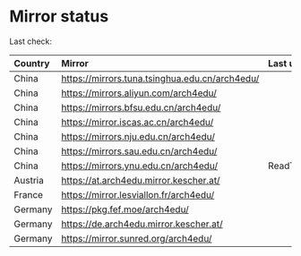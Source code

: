 <script src="./time.js"></script>
# Mirror status
Last check: <script type="text/javascript">localize(1683174080.835771);</script>

|Country|Mirror|Last update|
|:------|:-----|:----------|
|China|https://mirrors.tuna.tsinghua.edu.cn/arch4edu/|<script type="text/javascript">localize(1683138544);</script>|
|China|https://mirrors.aliyun.com/arch4edu/|<script type="text/javascript">localize(1683095458);</script>|
|China|https://mirrors.bfsu.edu.cn/arch4edu/|<script type="text/javascript">localize(1683138544);</script>|
|China|https://mirror.iscas.ac.cn/arch4edu/|<script type="text/javascript">localize(1683138544);</script>|
|China|https://mirrors.nju.edu.cn/arch4edu/|<script type="text/javascript">localize(1683095458);</script>|
|China|https://mirrors.sau.edu.cn/arch4edu/|<script type="text/javascript">localize(1673850842);</script>|
|China|https://mirrors.ynu.edu.cn/arch4edu/|ReadTimeout|
|Austria|https://at.arch4edu.mirror.kescher.at/|<script type="text/javascript">localize(1683138544);</script>|
|France|https://mirror.lesviallon.fr/arch4edu/|<script type="text/javascript">localize(1683138544);</script>|
|Germany|https://pkg.fef.moe/arch4edu/|<script type="text/javascript">localize(1683138544);</script>|
|Germany|https://de.arch4edu.mirror.kescher.at/|<script type="text/javascript">localize(1683138544);</script>|
|Germany|https://mirror.sunred.org/arch4edu/|<script type="text/javascript">localize(1683138544);</script>|

<script src="./tablefilter/tablefilter.js"></script>
<script src="./table.js"></script>
